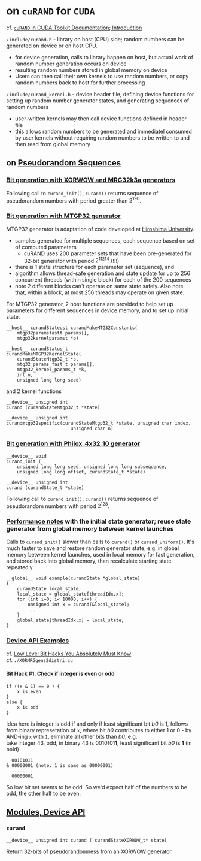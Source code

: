 # on `cuRAND` for `CUDA`  

cf.  [`cuRAND` in CUDA Toolkit Documentation; Introduction](http://docs.nvidia.com/cuda/curand/introduction.html#introduction)

`/include/curand.h` - library on host (CPU) side; random numbers can be generated on device or on host CPU.  
* for device generation, calls to library happen on host, but actual work of random number generation occurs on device  
* resulting random numbers stored in global memory on device  
* Users can then call their own kernels to use random numbers, or copy random numbers back to host for further processing  

`/include/curand_kernel.h` - device header file, defining device functions for setting up random number generator states, and generating sequences of random numbers  
* user-written kernels may then call device functions defined in header file  
* this allows random numbers to be generated and immediatel consumed by user kernels without requiring random numbers to be written to and then read from global memory  

## on [Pseudorandom Sequences](http://docs.nvidia.com/cuda/curand/device-api-overview.html#pseudorandom-sequences)  

### [Bit generation with XORWOW and MRG32k3a generators](http://docs.nvidia.com/cuda/curand/device-api-overview.html#bit-generation-1)  

Following call to `curand_init()`, `curand()` returns sequence of pseudorandom numbers with period greater than $2^{190}$.  

### [Bit generation with MTGP32 generator](http://docs.nvidia.com/cuda/curand/device-api-overview.html#bit-generation-2)   

MTGP32 generator is adaptation of code developed at [Hiroshima University](http://docs.nvidia.com/cuda/curand/bibliography.html#bibliography__saito).  
* samples generated for multiple sequences, each sequence based on set of computed parameters  
	- cuRAND uses 200 parameter sets that have been pre-generated for 32-bit generator with period $2^{11214}$ (!!!)  
* there is 1 state structure for each parameter set (sequence), and 
* algorithm allows thread-safe generation and state update for up to 256 concurrent threads (within single block) for each of the 200 sequences  
* note 2 different blocks can't operate on same state safely.  Also note that, within a block, at most 256 threads may operate on given state.  

For MTGP32 generator, 2 host functions are provided to help set up parameters for different sequences in device memory, and to set up initial state.  

```  
__host__ curandStateust curandMakeMTG32Constants(
	mtgp32paramsfastt params[],
	mtgp32kernelparamst *p)  
```   

```  
__host__ curandStatus_t 
curandMakeMTGP32KernelState(
	curandStateMtgp32_t *s, 
	mtg32_params_fast_t params[], 
	mtgp32_kernel_params_t *k,
	int n, 
	unsigned long long seed)  
```  

and 2 kernel functions  

```  
__device__ unsigned int 
curand (curandStateMtgp32_t *state)  
```  

```  
__device__ unsigned int 
curandmtgp32specific(curandStateMtgp32_t *state, unsigned char index, 
						unsigned char n)  
```  

### [Bit generation with Philox_4x32_10 generator](http://docs.nvidia.com/cuda/curand/device-api-overview.html#bit-generation-3)  

```  
__device__ void 
curand_init (
	unsigned long long seed, unsigned long long subsequence, 
	unsigned long long offset, curandState_t *state)  
```  

```  
__device__ unsigned int 
curand (curandState_t *state)  
```  
Following call to `curand_init()`, `curand()` returns sequence of pseudorandom numbers with period $2^{128}$.  


### [Performance notes](http://docs.nvidia.com/cuda/curand/device-api-overview.html#performance-notes) with the initial state generator; reuse state generator from global memory between kernel launches  	

Calls to `curand_init()` slower than calls to `curand()` or `curand_uniform()`.  It's much faster to save and restore random generator state, e.g. in global memory between kernel launches, used in local memory for fast generation, and stored back into global memory, than recalculate starting state repeatedly.   

```  
__global__ void example(curandState *global_state)  
{
	curandState local_state;
	local_state = global_state[threadIdx.x];
	for (int i=0; i< 10000; i++) {
		unsigned int x = curand(&local_state);
		...
	}
	global_state[threadIdx.x] = local_state; 
}  
```  

### [Device API Examples](http://docs.nvidia.com/cuda/curand/device-api-overview.html#device-api-example)  

cf. [Low Level Bit Hacks You Absolutely Must Know](http://www.catonmat.net/blog/low-level-bit-hacks-you-absolutely-must-know/)  
cf. `./XORMRGgens2distri.cu`  

#### Bit Hack #1. Check if integer is even or odd  
```  
if ((x & 1) == 0 ) {
	x is even  
}
else {
	x is odd 
}
```  
Idea here is integer is odd if and only if least significant bit *b0* is 1, follows from binary represetation of `x`, where bit *b0* contributes to either 1 or 0 - by AND-ing `x` with `1`, eliminate all other bits than *b0*, e.g.  
take integer 43, odd, in binary 43 is 0010101**1**, least significant bit *b0* is **1** (in bold)
```   
  00101011
& 00000001 (note: 1 is same as 00000001) 
  --------
  00000001
```  

So low bit set seems to be odd.  So we'd expect half of the numbers to be odd, the other half to be even.  

## [Modules, Device API](http://docs.nvidia.com/cuda/curand/group__DEVICE.html#group__DEVICE)  

### `curand`

```  
__device__ unsigned int curand ( curandStateXORWOW_t* state)  
```  
Return 32-bits of pseudorandomness from an XORWOW generator.  



